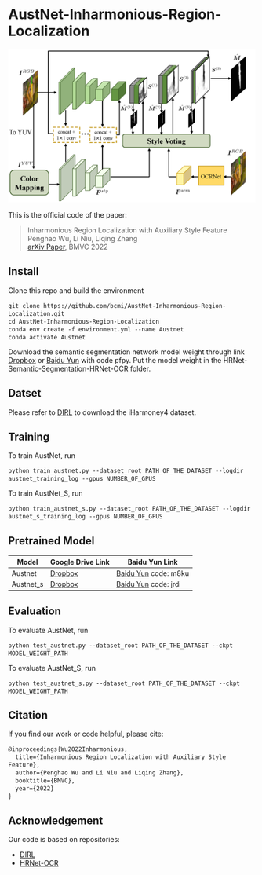 # AustNet-Inharmonious-Region-Localization

![teaser](assets/pipeline.png)

This is the official code of the paper:
> Inharmonious Region Localization with Auxiliary Style Feature           
Penghao Wu, Li Niu, Liqing Zhang                                                             
[arXiv Paper](https://arxiv.org/abs/2210.02029), BMVC 2022


## Install
Clone this repo and build the environment

```
git clone https://github.com/bcmi/AustNet-Inharmonious-Region-Localization.git
cd AustNet-Inharmonious-Region-Localization
conda env create -f environment.yml --name Austnet
conda activate Austnet
```

Download the semantic segmentation network model weight through link [Dropbox](https://www.dropbox.com/scl/fi/lby093g1d12aqbuhblztr/hrnet_ocr_cocostuff_3965_torch04.pth?rlkey=5bemk4eo9vla59b9rbaikba6j&st=q6otmhew&dl=0) or [Baidu Yun](https://pan.baidu.com/s/1SSRMI8QYCtRsG9E2zmOiOg) with code pfpy. Put the model weight in the HRNet-Semantic-Segmentation-HRNet-OCR folder.

## Datset
Please refer to [DIRL](https://github.com/bcmi/DIRL-Inharmonious-Region-Localization) to download the iHarmoney4 dataset.

## Training

To train AustNet, run

```
python train_austnet.py --dataset_root PATH_OF_THE_DATASET --logdir austnet_training_log --gpus NUMBER_OF_GPUS
```
To train AustNet_S, run
```
python train_austnet_s.py --dataset_root PATH_OF_THE_DATASET --logdir austnet_s_training_log --gpus NUMBER_OF_GPUS
```


## Pretrained Model

|Model| Google Drive Link| Baidu Yun Link|
|-----------|--------------|--------------|
| Austnet   | [Dropbox](https://www.dropbox.com/scl/fi/p4m7mwq3o4on0jmrbklrz/austnet.ckpt?rlkey=c7pp2qzwaxhy5h1n0i4bz3mnw&st=2i4ymgju&dl=0) | [Baidu Yun](https://pan.baidu.com/s/1Z7r6p4LgJKqekZaJ3ctPpQ) code: m8ku   |
| Austnet_s | [Dropbox](https://www.dropbox.com/scl/fi/bxd1y6ap35zu6vj8hledt/austnet_s.ckpt?rlkey=7f9hezvfdohldutdbmny1az9z&st=7axw25zx&dl=0) | [Baidu Yun](https://pan.baidu.com/s/1LwAWRiFCceoX_wcLOtS5vQ) code: jrdi|


## Evaluation

To evaluate AustNet, run

```
python test_austnet.py --dataset_root PATH_OF_THE_DATASET --ckpt MODEL_WEIGHT_PATH
```
To evaluate AustNet_S, run
```
python test_austnet_s.py --dataset_root PATH_OF_THE_DATASET --ckpt MODEL_WEIGHT_PATH
```

## Citation

If you find our work or code helpful, please cite:
````
@inproceedings{Wu2022Inharmonious,
  title={Inharmonious Region Localization with Auxiliary Style Feature},
  author={Penghao Wu and Li Niu and Liqing Zhang},
  booktitle={BMVC},
  year={2022}
}
````

## Acknowledgement
Our code is based on repositories:
- [DIRL](https://github.com/bcmi/DIRL-Inharmonious-Region-Localization)
- [HRNet-OCR](https://github.com/HRNet/HRNet-Semantic-Segmentation)
